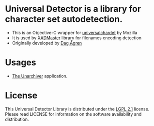 # Universal Detector is a library for character set autodetection.

* This is an Objective-C wrapper for [universalchardet](https://www-archive.mozilla.org/projects/intl/detectorsrc.html) by Mozilla
* It is used by [XADMaster](https://github.com/MacPaw/XADMaster) library for filenames encoding detection
* Originally developed by [Dag Ågren](https://github.com/DagAgren)

# Usages

- [The Unarchiver](https://theunarchiver.com/) application.

# License

This Universal Detector Library is distributed under the [LGPL 2.1](https://www.gnu.org/licenses/lgpl-2.1.html) license. Please read LICENSE for information on the software availability and distribution.
